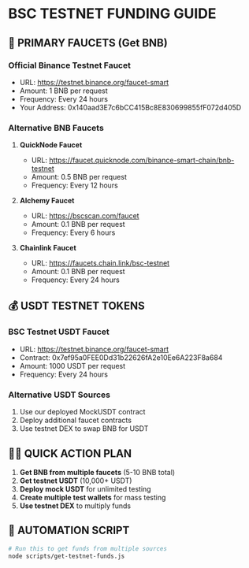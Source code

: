 # BSC TESTNET FUNDING GUIDE

## 🚰 **PRIMARY FAUCETS (Get BNB)**

### **Official Binance Testnet Faucet**
- URL: https://testnet.binance.org/faucet-smart
- Amount: 1 BNB per request
- Frequency: Every 24 hours
- Your Address: 0x140aad3E7c6bCC415Bc8E830699855fF072d405D

### **Alternative BNB Faucets**
1. **QuickNode Faucet**
   - URL: https://faucet.quicknode.com/binance-smart-chain/bnb-testnet
   - Amount: 0.5 BNB per request
   - Frequency: Every 12 hours

2. **Alchemy Faucet**
   - URL: https://bscscan.com/faucet
   - Amount: 0.1 BNB per request
   - Frequency: Every 6 hours

3. **Chainlink Faucet**
   - URL: https://faucets.chain.link/bsc-testnet
   - Amount: 0.1 BNB per request
   - Frequency: Every 24 hours

## 💰 **USDT TESTNET TOKENS**

### **BSC Testnet USDT Faucet**
- URL: https://testnet.binance.org/faucet-smart
- Contract: 0x7ef95a0FEE0Dd31b22626fA2e10Ee6A223F8a684
- Amount: 1000 USDT per request
- Frequency: Every 24 hours

### **Alternative USDT Sources**
1. Use our deployed MockUSDT contract
2. Deploy additional faucet contracts
3. Use testnet DEX to swap BNB for USDT

## 🏃‍♂️ **QUICK ACTION PLAN**

1. **Get BNB from multiple faucets** (5-10 BNB total)
2. **Get testnet USDT** (10,000+ USDT)
3. **Deploy mock USDT** for unlimited testing
4. **Create multiple test wallets** for mass testing
5. **Use testnet DEX** to multiply funds

## 🔄 **AUTOMATION SCRIPT**

```bash
# Run this to get funds from multiple sources
node scripts/get-testnet-funds.js
```

